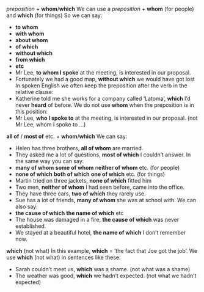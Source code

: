 *preposition* + **whom**/**which**
We can use a *preposition* + **whom** (for people) and **which** (for things)
So we can say:
- **to whom**
- **with whom**
- **about whom**
- **of which**
- **without which**
- **from which**
- **etc**
- Mr Lee, **to whom I spoke** at the meeting, is interested in our proposal.
- Fortunately we had a good map, **without which** we would have got lost
In spoken English we often keep the preposition after the verb in the relative clause:
- Katherine told me she works for a company called ‘Latoma’, **which** I’d never **heard** of before.
We do not use **whom** when the preposition is in this position:
- Mr Lee, **who I spoke to** at the meeting, is interested in our proposal. (not Mr Lee, whom I spoke to …)

**all of** / **most of** etc. + **whom**/**which**
We can say:
- Helen has three brothers, **all of whom** are married.
- They asked me a lot of questions, **most of which** I couldn’t answer.
In the same way you can say:
- **many of whom** **some of whom** n**either of whom** etc. (for people)
- **none of which** **both of which** **one of which** etc. (for things)
- Martin tried on three jackets, **none of which** fitted him
- Two men, **neither of whom** I had seen before, came into the office.
- They have three cars, **two of which** they rarely use.
- Sue has a lot of friends, **many of whom** she was at school with.
We can also say:
- **the cause of which** **the name of which** etc
- The house was damaged in a fire, **the cause of which** was never established.
- We stayed at a beautiful hotel, **the name of which** I don’t remember now.

**which** (not what)
In this example, **which** = ‘the fact that Joe got the job’. We use **which** (not what) in sentences like these:
- Sarah couldn’t meet us, **which** was a shame. (not what was a shame)
- The weather was good, **which** we hadn’t expected. (not what we hadn’t expected)